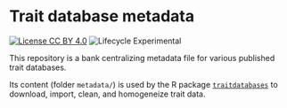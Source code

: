 # Trait database metadata

[![License CC BY 4.0](https://img.shields.io/badge/License-CC%20BY%204.0-green.svg)](https://creativecommons.org/licenses/by/4.0/)
![Lifecycle Experimental](https://img.shields.io/badge/Lifecycle-Experimental-339999)

This repository is a bank centralizing metadata file for various published trait databases.

Its content (folder `metadata/`) is used by the R package [`traitdatabases`](https://github.com/frbcesab/traitdatabases) to download, import, clean, and homogeneize trait data.
